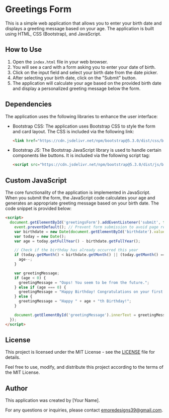 # Greetings Form

This is a simple web application that allows you to enter your birth date and displays a greeting message based on your age. The application is built using HTML, CSS (Bootstrap), and JavaScript.

## How to Use

1. Open the `index.html` file in your web browser.
2. You will see a card with a form asking you to enter your date of birth.
3. Click on the input field and select your birth date from the date picker.
4. After selecting your birth date, click on the "Submit" button.
5. The application will calculate your age based on the provided birth date and display a personalized greeting message below the form.

## Dependencies

The application uses the following libraries to enhance the user interface:

- Bootstrap CSS: The application uses Bootstrap CSS to style the form and card layout. The CSS is included via the following link:
  ```html
  <link href="https://cdn.jsdelivr.net/npm/bootstrap@5.3.0/dist/css/bootstrap.min.css" rel="stylesheet">
  ```

- Bootstrap JS: The Bootstrap JavaScript library is used to handle certain components like buttons. It is included via the following script tag:
  ```html
  <script src="https://cdn.jsdelivr.net/npm/bootstrap@5.3.0/dist/js/bootstrap.bundle.min.js"></script>
  ```

## Custom JavaScript

The core functionality of the application is implemented in JavaScript. When you submit the form, the JavaScript code calculates your age and generates an appropriate greeting message based on your birth date. The code snippet is provided below:

```html
<script>
  document.getElementById('greetingsForm').addEventListener('submit', function(event) {
    event.preventDefault(); // Prevent form submission to avoid page reload
    var birthdate = new Date(document.getElementById('birthdate').value);
    var today = new Date();
    var age = today.getFullYear() - birthdate.getFullYear();

    // Check if the birthday has already occurred this year
    if (today.getMonth() < birthdate.getMonth() || (today.getMonth() === birthdate.getMonth() && today.getDate() < birthdate.getDate())) {
      age--;
    }

    var greetingMessage;
    if (age < 0) {
      greetingMessage = "Oops! You seem to be from the future.";
    } else if (age === 0) {
      greetingMessage = "Happy Birthday! Congratulations on your first birthday!";
    } else {
      greetingMessage = "Happy " + age + "th Birthday!";
    }

    document.getElementById('greetingMessage').innerText = greetingMessage;
  });
</script>
```

## License

This project is licensed under the MIT License - see the [LICENSE](LICENSE) file for details.

Feel free to use, modify, and distribute this project according to the terms of the MIT License.

## Author

This application was created by [Your Name].

For any questions or inquiries, please contact emoredesigns39@gmail.com.